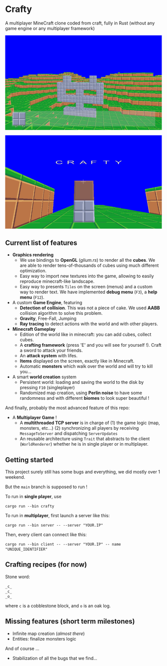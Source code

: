 # Crafty

A multiplayer MineCraft clone coded from craft, fully in Rust (without any game engine or any multiplayer framework)

![](demo/ms1.png)

![](demo/first_text.png)

## Current list of features

- **Graphics rendering**
    - We use bindings to **OpenGL** (*glium.rs*) to render all the **cubes**. We are able to render tens-of-thousands of cubes using much different optimization.
    - Easy way to import new textures into the game, allowing to easily reproduce minecraft-like landscape.
    - Easy way to presents `Tiles` on the screen (menus) and a custom way to render text. We have implemented **debug menu** (`F3`), a **help menu** (`F12`).
- A custom **Game Engine**, featuring
    - **Detection of collision**. This was not a piece of cake. We used **AABB** collision algorithm to solve this problem.
    - **Gravity**, Free-Fall, Jumping
    - **Ray tracing** to detect actions with the world and with other players.
- **Minecraft Gameplay**
    - Edition of the world like in minecraft: you can add cubes, collect cubes.
    - A **crafting framework** (press 'E' and you will see for yourself !). Craft a sword to attack your friends.
    - An **attack system** with lifes.
    - **Items** displayed on the screen, exactly like in Minecraft.
    - Automatic **monsters** which walk over the world and will try to kill you...
- A smart **world creation** system
    - Persistent world: loading and saving the world to the disk by pressing `F10` (singleplayer)
    - Randomized map creation, using **Perlin noise** to have some randomness and with different **biomes** to look super beautiful !

And finally, probably the most advanced feature of this repo: 

- A **Multiplayer Game** ! 
    - A **multithreaded TCP server** is in charge of (1) the game logic (map, monsters, etc...) (2) synchronizing all players by receiving `MessageToServer` and dispatching `ServerUpdates`
    - An reusable architecture using `Trait` that abstracts to the client (`WorldRenderer`) whether he is in single player or in multiplayer.

## Getting started

This project surely still has some bugs and everything, we did mostly over 1 weekend. 

But the `main` branch is supposed to run !

To run in **single player**, use

```console
cargo run --bin crafty
```

To run in **multiplayer**, first launch a server like this:

```console
cargo run --bin server -- --server "YOUR.IP" 
```

Then, every client can connect like this: 

```console
cargo run --bin client -- --server "YOUR.IP" -- name "UNIQUE_IDENTIFIER"
```

## Crafting recipes (for now)
Stone word:
```
_c_
_c_
_o_
```
where `c` is a cobblestone block, and `o` is an oak log. 

## Missing features (short term milestones)

- Infinite map creation (*almost there*)
- Entities: finalize monsters logic

And of course ...

- Stabilization of all the bugs that we find...
